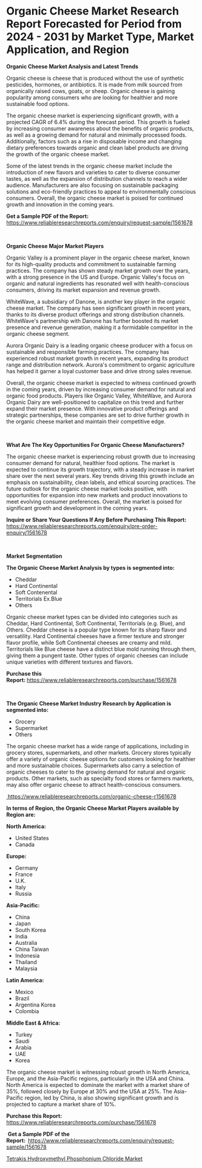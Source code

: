 <p><h1>Organic Cheese Market Research Report Forecasted for Period from 2024 -  2031 by Market Type, Market Application, and Region</h1></p><p><strong>Organic Cheese Market Analysis and Latest Trends</strong></p>
<p><p>Organic cheese is cheese that is produced without the use of synthetic pesticides, hormones, or antibiotics. It is made from milk sourced from organically raised cows, goats, or sheep. Organic cheese is gaining popularity among consumers who are looking for healthier and more sustainable food options.</p><p>The organic cheese market is experiencing significant growth, with a projected CAGR of 6.4% during the forecast period. This growth is fueled by increasing consumer awareness about the benefits of organic products, as well as a growing demand for natural and minimally processed foods. Additionally, factors such as a rise in disposable income and changing dietary preferences towards organic and clean label products are driving the growth of the organic cheese market.</p><p>Some of the latest trends in the organic cheese market include the introduction of new flavors and varieties to cater to diverse consumer tastes, as well as the expansion of distribution channels to reach a wider audience. Manufacturers are also focusing on sustainable packaging solutions and eco-friendly practices to appeal to environmentally conscious consumers. Overall, the organic cheese market is poised for continued growth and innovation in the coming years.</p></p>
<p><strong>Get a Sample PDF of the Report:&nbsp;</strong> <a href="https://www.reliableresearchreports.com/enquiry/request-sample/1561678">https://www.reliableresearchreports.com/enquiry/request-sample/1561678</a></p>
<p>&nbsp;</p>
<p><strong>Organic Cheese Major Market Players</strong></p>
<p><p>Organic Valley is a prominent player in the organic cheese market, known for its high-quality products and commitment to sustainable farming practices. The company has shown steady market growth over the years, with a strong presence in the US and Europe. Organic Valley's focus on organic and natural ingredients has resonated well with health-conscious consumers, driving its market expansion and revenue growth.</p><p>WhiteWave, a subsidiary of Danone, is another key player in the organic cheese market. The company has seen significant growth in recent years, thanks to its diverse product offerings and strong distribution channels. WhiteWave's partnership with Danone has further boosted its market presence and revenue generation, making it a formidable competitor in the organic cheese segment.</p><p>Aurora Organic Dairy is a leading organic cheese producer with a focus on sustainable and responsible farming practices. The company has experienced robust market growth in recent years, expanding its product range and distribution network. Aurora's commitment to organic agriculture has helped it garner a loyal customer base and drive strong sales revenue.</p><p>Overall, the organic cheese market is expected to witness continued growth in the coming years, driven by increasing consumer demand for natural and organic food products. Players like Organic Valley, WhiteWave, and Aurora Organic Dairy are well-positioned to capitalize on this trend and further expand their market presence. With innovative product offerings and strategic partnerships, these companies are set to drive further growth in the organic cheese market and maintain their competitive edge.</p></p>
<p>&nbsp;</p>
<p><strong>What Are The Key Opportunities For Organic Cheese Manufacturers?</strong></p>
<p><p>The organic cheese market is experiencing robust growth due to increasing consumer demand for natural, healthier food options. The market is expected to continue its growth trajectory, with a steady increase in market share over the next several years. Key trends driving this growth include an emphasis on sustainability, clean labels, and ethical sourcing practices. The future outlook for the organic cheese market looks positive, with opportunities for expansion into new markets and product innovations to meet evolving consumer preferences. Overall, the market is poised for significant growth and development in the coming years.</p></p>
<p><strong>Inquire or Share Your Questions If Any Before Purchasing This Report:</strong> <a href="https://www.reliableresearchreports.com/enquiry/pre-order-enquiry/1561678">https://www.reliableresearchreports.com/enquiry/pre-order-enquiry/1561678</a></p>
<p>&nbsp;</p>
<p><strong>Market Segmentation</strong></p>
<p><strong>The Organic Cheese Market Analysis by types is segmented into:</strong></p>
<p><ul><li>Cheddar</li><li>Hard Continental</li><li>Soft Contenental</li><li>Territorials Ex.Blue</li><li>Others</li></ul></p>
<p><p>Organic cheese market types can be divided into categories such as Cheddar, Hard Continental, Soft Continental, Territorials (e.g. Blue), and Others. Cheddar cheese is a popular type known for its sharp flavor and versatility. Hard Continental cheeses have a firmer texture and stronger flavor profile, while Soft Continental cheeses are creamy and mild. Territorials like Blue cheese have a distinct blue mold running through them, giving them a pungent taste. Other types of organic cheeses can include unique varieties with different textures and flavors.</p></p>
<p><strong>Purchase this Report:&nbsp;</strong><a href="https://www.reliableresearchreports.com/purchase/1561678">https://www.reliableresearchreports.com/purchase/1561678</a></p>
<p>&nbsp;</p>
<p><strong>The Organic Cheese Market Industry Research by Application is segmented into:</strong></p>
<p><ul><li>Grocery</li><li>Supermarket</li><li>Others</li></ul></p>
<p><p>The organic cheese market has a wide range of applications, including in grocery stores, supermarkets, and other markets. Grocery stores typically offer a variety of organic cheese options for customers looking for healthier and more sustainable choices. Supermarkets also carry a selection of organic cheeses to cater to the growing demand for natural and organic products. Other markets, such as specialty food stores or farmers markets, may also offer organic cheese to attract health-conscious consumers.</p></p>
<p><a href="https://www.reliableresearchreports.com/organic-cheese-r1561678">&nbsp;https://www.reliableresearchreports.com/organic-cheese-r1561678</a></p>
<p><strong>In terms of Region, the Organic Cheese Market Players available by Region are:</strong></p>
<p>
    <p> <strong> North America: </strong>
        <ul>
            <li>United States</li>
            <li>Canada</li>
        </ul>
        </p> 
    <p> <strong> Europe: </strong>
        <ul>
            <li>Germany</li>
            <li>France</li>
            <li>U.K.</li>
            <li>Italy</li>
            <li>Russia</li>
        </ul>
        </p> 
    <p> <strong> Asia-Pacific: </strong>
        <ul>
            <li>China</li>
            <li>Japan</li>
            <li>South Korea</li>
            <li>India</li>
            <li>Australia</li>
            <li>China Taiwan</li>
            <li>Indonesia</li>
            <li>Thailand</li>
            <li>Malaysia</li>
        </ul>
        </p> 
    <p> <strong> Latin America: </strong>
        <ul>
            <li>Mexico</li>
            <li>Brazil</li>
            <li>Argentina Korea</li>
            <li>Colombia</li>
        </ul>
        </p> 
    <p> <strong> Middle East & Africa: </strong>
        <ul>
            <li>Turkey</li>
            <li>Saudi</li>
            <li>Arabia</li>
            <li>UAE</li>
            <li>Korea</li>
        </ul>
    </p>
    </p>
<p><p>The organic cheese market is witnessing robust growth in North America, Europe, and the Asia-Pacific regions, particularly in the USA and China. North America is expected to dominate the market with a market share of 35%, followed closely by Europe at 30% and the USA at 25%. The Asia-Pacific region, led by China, is also showing significant growth and is projected to capture a market share of 10%.</p></p>
<p><strong>Purchase this Report: </strong><a href="https://www.reliableresearchreports.com/purchase/1561678">https://www.reliableresearchreports.com/purchase/1561678</a></p>
<p>&nbsp;<strong>Get a Sample PDF of the Report:&nbsp;&nbsp;</strong><a href="https://www.reliableresearchreports.com/enquiry/request-sample/1561678">https://www.reliableresearchreports.com/enquiry/request-sample/1561678</a></p>
<p><strong></strong></p>
<p><p><a href="https://silk-columnist-571.notion.site/Tetrakis-Hydroxymethyl-Phosphonium-Chloride-Market-Offer-Valuable-Insights-into-Market-Size-Market--96920da99c7c49d88af186fface3034a">Tetrakis Hydroxymethyl Phosphonium Chloride Market</a></p></p>